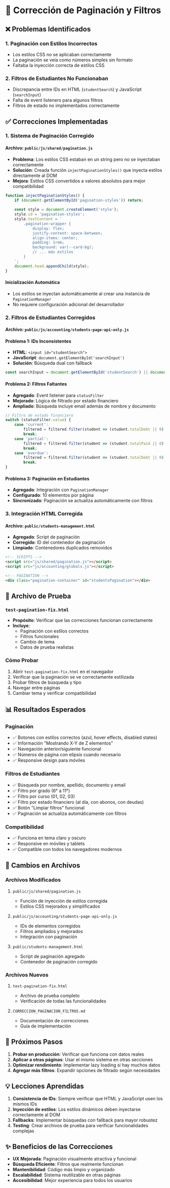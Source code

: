 # 🔧 Corrección de Paginación y Filtros

## ❌ Problemas Identificados

### 1. Paginación con Estilos Incorrectos
- Los estilos CSS no se aplicaban correctamente
- La paginación se veía como números simples sin formato
- Faltaba la inyección correcta de estilos CSS

### 2. Filtros de Estudiantes No Funcionaban
- Discrepancia entre IDs en HTML (`studentSearch`) y JavaScript (`searchInput`)
- Falta de event listeners para algunos filtros
- Filtros de estado no implementados correctamente

## ✅ Correcciones Implementadas

### 1. Sistema de Paginación Corregido

#### Archivo: `public/js/shared/pagination.js`
- **Problema**: Los estilos CSS estaban en un string pero no se inyectaban correctamente
- **Solución**: Creada función `injectPaginationStyles()` que inyecta estilos directamente al DOM
- **Mejora**: Estilos CSS convertidos a valores absolutos para mejor compatibilidad

```javascript
function injectPaginationStyles() {
    if (document.getElementById('pagination-styles')) return;
    
    const style = document.createElement('style');
    style.id = 'pagination-styles';
    style.textContent = `
        .pagination-wrapper {
            display: flex;
            justify-content: space-between;
            align-items: center;
            padding: 1rem;
            background: var(--card-bg);
            // ... más estilos
        }
    `;
    document.head.appendChild(style);
}
```

#### Inicialización Automática
- Los estilos se inyectan automáticamente al crear una instancia de `PaginationManager`
- No requiere configuración adicional del desarrollador

### 2. Filtros de Estudiantes Corregidos

#### Archivo: `public/js/accounting/students-page-api-only.js`

#### Problema 1: IDs Inconsistentes
- **HTML**: `<input id="studentSearch">`
- **JavaScript**: `document.getElementById('searchInput')`
- **Solución**: Búsqueda dual con fallback

```javascript
const searchInput = document.getElementById('studentSearch') || document.getElementById('searchInput');
```

#### Problema 2: Filtros Faltantes
- **Agregado**: Event listener para `statusFilter`
- **Mejorado**: Lógica de filtrado por estado financiero
- **Ampliado**: Búsqueda incluye email además de nombre y documento

```javascript
// Filtro de estado financiero
switch (statusFilter.value) {
    case 'current':
        filtered = filtered.filter(student => (student.totalDebt || 0) === 0);
        break;
    case 'partial':
        filtered = filtered.filter(student => (student.totalPaid || 0) > 0 && (student.totalDebt || 0) > 0);
        break;
    case 'overdue':
        filtered = filtered.filter(student => (student.totalDebt || 0) > 0);
        break;
}
```

#### Problema 3: Paginación en Estudiantes
- **Agregado**: Integración con `PaginationManager`
- **Configurado**: 10 elementos por página
- **Sincronizado**: Paginación se actualiza automáticamente con filtros

### 3. Integración HTML Corregida

#### Archivo: `public/students-management.html`
- **Agregado**: Script de paginación
- **Corregido**: ID del contenedor de paginación
- **Limpiado**: Contenedores duplicados removidos

```html
<!-- SCRIPTS -->
<script src="js/shared/pagination.js"></script>
<script src="js/accounting/globals.js"></script>
```

```html
<!-- PAGINATION -->
<div class="pagination-container" id="studentsPagination"></div>
```

## 🧪 Archivo de Prueba

### `test-pagination-fix.html`
- **Propósito**: Verificar que las correcciones funcionan correctamente
- **Incluye**: 
  - Paginación con estilos correctos
  - Filtros funcionales
  - Cambio de tema
  - Datos de prueba realistas

### Cómo Probar
1. Abrir `test-pagination-fix.html` en el navegador
2. Verificar que la paginación se ve correctamente estilizada
3. Probar filtros de búsqueda y tipo
4. Navegar entre páginas
5. Cambiar tema y verificar compatibilidad

## 📊 Resultados Esperados

### Paginación
- ✅ Botones con estilos correctos (azul, hover effects, disabled states)
- ✅ Información "Mostrando X-Y de Z elementos"
- ✅ Navegación anterior/siguiente funcional
- ✅ Números de página con elipsis cuando necesario
- ✅ Responsive design para móviles

### Filtros de Estudiantes
- ✅ Búsqueda por nombre, apellido, documento y email
- ✅ Filtro por grado (6° a 11°)
- ✅ Filtro por curso (01, 02, 03)
- ✅ Filtro por estado financiero (al día, con abonos, con deudas)
- ✅ Botón "Limpiar filtros" funcional
- ✅ Paginación se actualiza automáticamente con filtros

### Compatibilidad
- ✅ Funciona en tema claro y oscuro
- ✅ Responsive en móviles y tablets
- ✅ Compatible con todos los navegadores modernos

## 🔄 Cambios en Archivos

### Archivos Modificados
1. `public/js/shared/pagination.js`
   - Función de inyección de estilos corregida
   - Estilos CSS mejorados y simplificados

2. `public/js/accounting/students-page-api-only.js`
   - IDs de elementos corregidos
   - Filtros ampliados y mejorados
   - Integración con paginación

3. `public/students-management.html`
   - Script de paginación agregado
   - Contenedor de paginación corregido

### Archivos Nuevos
1. `test-pagination-fix.html`
   - Archivo de prueba completo
   - Verificación de todas las funcionalidades

2. `CORRECCION_PAGINACION_FILTROS.md`
   - Documentación de correcciones
   - Guía de implementación

## 🚀 Próximos Pasos

1. **Probar en producción**: Verificar que funciona con datos reales
2. **Aplicar a otras páginas**: Usar el mismo sistema en otras secciones
3. **Optimizar rendimiento**: Implementar lazy loading si hay muchos datos
4. **Agregar más filtros**: Expandir opciones de filtrado según necesidades

## 💡 Lecciones Aprendidas

1. **Consistencia de IDs**: Siempre verificar que HTML y JavaScript usen los mismos IDs
2. **Inyección de estilos**: Los estilos dinámicos deben inyectarse correctamente al DOM
3. **Fallbacks**: Implementar búsquedas con fallback para mayor robustez
4. **Testing**: Crear archivos de prueba para verificar funcionalidades complejas

## ✨ Beneficios de las Correcciones

- **UX Mejorada**: Paginación visualmente atractiva y funcional
- **Búsqueda Eficiente**: Filtros que realmente funcionan
- **Mantenibilidad**: Código más limpio y organizado
- **Escalabilidad**: Sistema reutilizable en otras páginas
- **Accesibilidad**: Mejor experiencia para todos los usuarios
